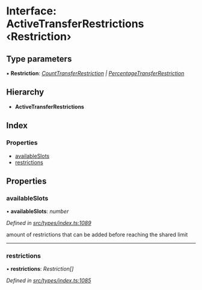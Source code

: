 # Interface: ActiveTransferRestrictions ‹**Restriction**›

## Type parameters

▪ **Restriction**: *[CountTransferRestriction](counttransferrestriction.md) | [PercentageTransferRestriction](percentagetransferrestriction.md)*

## Hierarchy

* **ActiveTransferRestrictions**

## Index

### Properties

* [availableSlots](activetransferrestrictions.md#availableslots)
* [restrictions](activetransferrestrictions.md#restrictions)

## Properties

###  availableSlots

• **availableSlots**: *number*

*Defined in [src/types/index.ts:1089](https://github.com/PolymathNetwork/polymesh-sdk/blob/2a4e4111/src/types/index.ts#L1089)*

amount of restrictions that can be added before reaching the shared limit

___

###  restrictions

• **restrictions**: *Restriction[]*

*Defined in [src/types/index.ts:1085](https://github.com/PolymathNetwork/polymesh-sdk/blob/2a4e4111/src/types/index.ts#L1085)*
